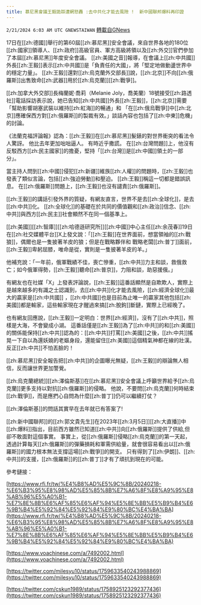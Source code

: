 ```yaml
---
title: 慕尼黑會議王毅詭辯遭網怒轟 :去中共化才能去風險 !  新中國聯邦爆料再印證
---
```

`2/21/2024 6:03 AM UTC GNEWSTAIWAN` [轉載自GNews](https://gnews.org/articles/2327912)


17日在[[zh:德國]]舉行的第60屆[[zh:慕尼黑]]安全會議，來自世界各地的180位[[zh:國家]]領導人、[[zh:政府]]高級官員、軍方高級將領以及[[zh:外交]]官們參加了本屆[[zh:慕尼黑]]年度安全會議。 [[zh:美國之音]]報導，在會議上[[zh:中共國]]外長[[zh:王毅]]表示[[zh:中共國]]是「負責任的大國」，將「堅定地做動盪世界中的穩定力量」。 [[zh:王毅]]還對[[zh:烏克蘭外交部長]]說，[[zh:北京]]不向[[zh:俄羅斯]]出售致命[[zh:武器]]用於[[zh:烏克蘭]][[zh:戰爭]]。

  

[[zh:加拿大外交部]]長梅蘭妮·喬莉（Melanie Joly，喬美蘭）18號接受[[zh:路透社]]電話採訪表示說，她已告知[[zh:中共國]]外長[[zh:王毅]]，[[zh:北京]]需要「幫助影響胡塞武裝以維持[[zh:紅海]]的暢通」和 「在[[zh:俄烏戰爭]]中[[zh:北京]]應確保西方對[[zh:俄羅斯]]的製裁有效。」談話內容也包括了[[zh:中東]]危機」的討論。

  

《法蘭克福評論報》認為：[[zh:王毅]]在[[zh:慕尼黑]]髮錶的對世界衝突的看法令人驚訝。 他比去年更加咄咄逼人。 有時近乎撒謊。 在[[zh:台灣問題]]上，他沒有反駁西方[[zh:民主國家]]的擔憂，堅持「[[zh:台灣]]是[[zh:中國]]領土的一部分」。

  

當主持人問到[[zh:中國]]侵犯[[zh:新疆]]維族[[zh:人權]]的問題時，[[zh:王毅]]也發表了類似言論，包括[[zh:強迫勞動]]和壓迫。 [[zh:王毅]]稱這一切都是錯誤訊息。 在[[zh:俄羅斯]]問題上，[[zh:王毅]]也沒有譴責[[zh:俄羅斯]]。

  
  

[[zh:王毅]]的講話引發外界的質疑，有網友直言，世界不是去[[zh:全球化]]，是去[[zh:中共]]化。 [[zh:全球化]]的基礎在於共同的價值觀和[[zh:政治]]信念、[[zh:中共]]與西方[[zh:民主]]社會顯然不在同一個基準上。

  

[[zh:美國]][[zh:智庫]][[zh:哈德遜研究所]][[zh:中國]]中心主任[[zh:余茂春]]19日在[[zh:社交媒體平台]]X上發文說：「[[zh:王毅]]在世界面前，想當領袖的[[zh:戰狼]]，偶爾也是一隻披著羊皮的狼；但是在戰略夥伴和 戰略老闆[[zh:普丁]]面前，[[zh:王毅]]卑躬屈膝，唯命是從，實則是一隻披著羊皮的羊。」

  

他補充說：「一年前，俄軍戰績不佳，喪亡慘重，[[zh:中共]]力主和談，救俄救亡；如今俄軍得勢，[[zh:王毅]]聽命[[zh:普京]]，力阻和談，助惡援俄。」

  

有網友也在社媒「X」上發表評論說，[[zh:王毅]]這番話顯然是自欺欺人，實際上是越來越多的有識之士認識到，去[[zh:中共]]化才能去風險，[[zh:經濟全球化]]最大的贏家是[[zh:中共國]] ，[[zh:中共國]]也是目前為止唯一的贏家其他包括[[zh:美國]]都是輸家，這些輸家現在才醒過來搞[[zh:脫鉤]]斷鏈，實際上已經晚了。

  

也有網友回應說，[[zh:王毅]]一定明白：世界[[zh:經濟]]，沒有了[[zh:中共]]，照樣是大海，不會變成小湖。 這番話僅是[[zh:王毅]]為了[[zh:中共]]的和[[zh:美國]]的關係能保持[[zh:中共]]認為的：[[zh:中共]]打罵[[zh:美國]]之後，[[zh:中共]]搖晃一下自以為還妖嬈的老嫗身段，還能留住[[zh:美國]]這個精氣神都在線的壯漢。 反正[[zh:中共]]不怕丟臉的！

  

[[zh:慕尼黑]]安全報告把[[zh:中共]]的企圖曝光無疑，[[zh:王毅]]的辯論無人相信，反而讓世界更加警覺。

  

[[zh:烏克蘭總統]][[zh:澤倫斯基]]在[[zh:慕尼黑]]安全會議上呼籲世界給予[[zh:烏克蘭]]更多支持以對抗[[zh:俄羅斯]]的侵略。 他說，不要問[[zh:烏克蘭]]何時結束[[zh:戰爭]]，而是應捫心自問為什麼[[zh:普丁]]仍可以繼續打仗？

  

[[zh:澤倫斯基]]的問話其實早在去年就已有答案了! 

  

[[zh:新中國聯邦]]的[[zh:郭文貴先生]]在2023年[[zh:3月5日]][[zh:大直播]]中[[zh:爆料]]指出，目前西方雖然已知道[[zh:中共]]向[[zh:俄羅斯]]提供了供給,但 卻不敢面對這個事實。 事實上，從[[zh:俄羅斯]]侵略[[zh:烏克蘭]]的第一天起，透過計算每天[[zh:俄羅斯]]的彈藥損耗和軍需供給量，就會很容易看出以[[zh:俄羅斯]]的國力根本無法支撐這場[[zh:戰爭]]的開支。 只有得到了[[zh:伊朗]]、[[zh:中共]]的支援，[[zh:俄羅斯]]的[[zh:普丁]]才有了頑抗到現在的可能。

參考鏈接：

[https://www.rfi.fr/tw/%E4%B8%AD%E5%9C%8B/20240218-%E6%B3%95%E8%98%AD%E5%85%8B%E7%A6%8F%E8%A9%95%E8%AB%96%E5%A0%B1-%E7%8E%8B%E6%AF%85%E6%AF%94%E5%8E%BB%E5%B9%B4%E6%9B%B4%E5%92%84%E5%92%84%E9%80%BC%E4%BA%BA](https://www.rfi.fr/tw/%E4%B8%AD%E5%9C%8B/20240218-%E6%B3%95%E8%98%AD%E5%85%8B%E7%A6%8F%E8%A9%95%E8%AB%96%E5%A0%B1-%E7%8E%8B%E6%AF%85%E6%AF%94%E5%8E%BB%E5%B9%B4%E6%9B%B4%E5%92%84%E5%92%84%E9%80%BC%E4%BA%BA)

  

[https://www.voachinese.com/a/7492002.html](https://www.voachinese.com/a/7492002.html)

[https://twitter.com/milesyu10/status/1759633540243988869](https://twitter.com/milesyu10/status/1759633540243988869)

  

[https://twitter.com/cskun1989/status/1758925123292377436](https://twitter.com/cskun1989/status/1758925123292377436)



